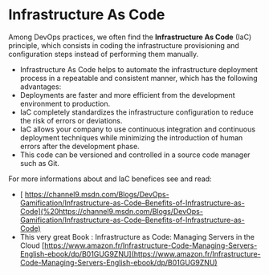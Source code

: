 # Infrastructure As Code

Among DevOps practices, we often find the **Infrastructure As Code** \(IaC\) principle, which consists in coding the infrastructure provisioning and configuration steps instead of performing them manually.

* Infrastructure As Code helps to automate the infrastructure deployment process in a repeatable and consistent manner, which has the following advantages:
* Deployments are faster and more efficient from the development environment to production. 
* IaC completely standardizes the infrastructure configuration to reduce the risk of errors or deviations. 
* IaC allows your company to use continuous integration and continuous deployment techniques while minimizing the introduction of human errors after the development phase. 
* This code can be versioned and controlled in a source code manager such as Git.

For more informations about and IaC benefices see and read:

* [ https://channel9.msdn.com/Blogs/DevOps-Gamification/Infrastructure-as-Code–Benefits-of-Infrastructure-as-Code](%20https://channel9.msdn.com/Blogs/DevOps-Gamification/Infrastructure-as-Code–Benefits-of-Infrastructure-as-Code)
* This very great Book : Infrastructure as Code: Managing Servers in the Cloud [https://www.amazon.fr/Infrastructure-Code-Managing-Servers-English-ebook/dp/B01GUG9ZNU](https://www.amazon.fr/Infrastructure-Code-Managing-Servers-English-ebook/dp/B01GUG9ZNU)

 

